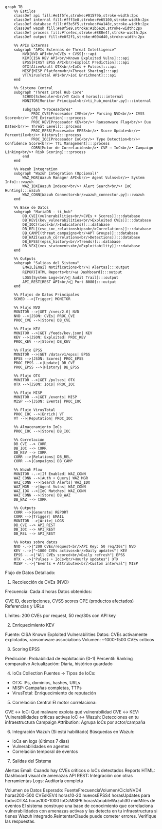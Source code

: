 ```mermaid
graph TB
    %% Estilos
    classDef api fill:#e1f5fe,stroke:#01579b,stroke-width:2px
    classDef internal fill:#fff3e0,stroke:#e65100,stroke-width:2px
    classDef database fill:#f3e5f5,stroke:#4a148c,stroke-width:2px
    classDef wazuh fill:#e8f5e9,stroke:#1b5e20,stroke-width:2px
    classDef process fill:#fce4ec,stroke:#880e4f,stroke-width:2px
    classDef output fill:#e0f2f1,stroke:#004d40,stroke-width:2px

    %% APIs Externas
    subgraph "APIs Externas de Threat Intelligence"
        NVD[NVD API<br/>CVEs + CVSS]:::api
        KEV[CISA KEV API<br/>Known Exploited Vulns]:::api
        EPSS[FIRST EPSS API<br/>Exploit Prediction]:::api
        OTX[AlienVault OTX<br/>IoCs + Pulsos]:::api
        MISP[MISP Platform<br/>Threat Sharing]:::api
        VT[VirusTotal API<br/>IoC Enrichment]:::api
    end

    %% Sistema Central
    subgraph "Threat Intel Hub Core"
        SCHED[Scheduler<br/>⏰ Cada 4 horas]:::internal
        MONITOR[Monitor Principal<br/>ti_hub_monitor.py]:::internal
        
        subgraph "Procesadores"
            PROC_CVE[Procesador CVE<br/>• Parsing NVD<br/>• CVSS Score<br/>• CPE Extraction]:::process
            PROC_KEV[Procesador KEV<br/>• Ransomware Flag<br/>• Due Dates<br/>• Threat Level]:::process
            PROC_EPSS[Procesador EPSS<br/>• Score Update<br/>• Percentile<br/>• History]:::process
            PROC_IOC[Procesador IoC<br/>• Type Detection<br/>• Confidence Score<br/>• TTL Management]:::process
            CORR[Motor de Correlación<br/>• CVE ↔ IoC<br/>• Campaign Linking<br/>• Risk Scoring]:::process
        end
    end

    %% Wazuh Integration
    subgraph "Wazuh Integration (Opcional)"
        WAZ_MGR[Wazuh Manager API<br/>• Agent Vulns<br/>• System Info]:::wazuh
        WAZ_IDX[Wazuh Indexer<br/>• Alert Search<br/>• IoC Hunting]:::wazuh
        WAZ_CONN[Wazuh Connector<br/>wazuh_connector.py]:::wazuh
    end

    %% Base de Datos
    subgraph "MariaDB - ti_hub"
        DB_CVE[(vulnerabilities<br/>CVEs + Scores)]:::database
        DB_KEV[(kev_vulnerabilities<br/>Exploited CVEs)]:::database
        DB_IOC[(iocs<br/>Indicators)]:::database
        DB_REL[(cve_ioc_relationships<br/>Correlations)]:::database
        DB_CAMP[(threat_campaigns<br/>APT Groups)]:::database
        DB_WAZ[(wazuh_correlations<br/>Detections)]:::database
        DB_EPSS[(epss_history<br/>Trends)]:::database
        DB_VEX[(vex_statements<br/>Exploitability)]:::database
    end

    %% Outputs
    subgraph "Salidas del Sistema"
        EMAIL[Email Notifications<br/>📧 Alertas]:::output
        REPORT[HTML Reports<br/>📊 Dashboard]:::output
        LOGS[System Logs<br/>📝 Audit Trail]:::output
        API_REST[REST API<br/>🔌 Port 8080]:::output
    end

    %% Flujos de Datos Principales
    SCHED -->|Trigger| MONITOR
    
    %% Flujo NVD
    MONITOR -->|GET /cves/2.0| NVD
    NVD -->|JSON: CVEs| PROC_CVE
    PROC_CVE -->|Store| DB_CVE
    
    %% Flujo KEV
    MONITOR -->|GET /feeds/kev.json| KEV
    KEV -->|JSON: Exploited| PROC_KEV
    PROC_KEV -->|Store| DB_KEV
    
    %% Flujo EPSS
    MONITOR -->|GET /data/v1/epss| EPSS
    EPSS -->|JSON: Scores| PROC_EPSS
    PROC_EPSS -->|Update| DB_CVE
    PROC_EPSS -->|History| DB_EPSS
    
    %% Flujo OTX
    MONITOR -->|GET /pulses| OTX
    OTX -->|JSON: IoCs| PROC_IOC
    
    %% Flujo MISP
    MONITOR -->|GET /events| MISP
    MISP -->|JSON: Events| PROC_IOC
    
    %% Flujo VirusTotal
    PROC_IOC -->|Enrich| VT
    VT -->|Reputation| PROC_IOC
    
    %% Almacenamiento IoCs
    PROC_IOC -->|Store| DB_IOC
    
    %% Correlación
    DB_CVE --> CORR
    DB_IOC --> CORR
    DB_KEV --> CORR
    CORR -->|Relations| DB_REL
    CORR -->|Campaigns| DB_CAMP
    
    %% Wazuh Flow
    MONITOR -.->|If Enabled| WAZ_CONN
    WAZ_CONN -->|Auth + Query| WAZ_MGR
    WAZ_CONN -->|Search Alerts| WAZ_IDX
    WAZ_MGR -->|Agent Vulns| WAZ_CONN
    WAZ_IDX -->|IoC Matches| WAZ_CONN
    WAZ_CONN -->|Store| DB_WAZ
    DB_WAZ --> CORR
    
    %% Outputs
    CORR -->|Generate| REPORT
    CORR -->|Trigger| EMAIL
    MONITOR -->|Write| LOGS
    DB_CVE --> API_REST
    DB_IOC --> API_REST
    DB_REL --> API_REST

    %% Notas sobre datos
    NVD -.->|"200 CVEs/request<br/>API Key: 50 req/30s"| NVD
    KEV -.->|"~1000 CVEs activos<br/>Daily updates"| KEV
    EPSS -.->|"All CVEs scored<br/>Daily refresh"| EPSS
    OTX -.->|"Pulses + IoCs<br/>Hourly updates"| OTX
    MISP -.->|"Events + Attributes<br/>Custom interval"| MISP
```
Flujo de Datos Detallado:
1. Recolección de CVEs (NVD)

Frecuencia: Cada 4 horas
Datos obtenidos:

CVE ID, descripciones, CVSS scores
CPE (productos afectados)
Referencias y URLs


Límites: 200 CVEs por request, 50 req/30s con API key

2. Enriquecimiento KEV

Fuente: CISA Known Exploited Vulnerabilities
Datos: CVEs activamente explotados, ransomware associations
Volumen: ~1000-1500 CVEs críticos

3. Scoring EPSS

Predicción: Probabilidad de explotación (0-1)
Percentil: Ranking comparativo
Actualización: Diaria, histórico guardado

4. IoCs Collection
Fuentes → Tipos de IoCs:
- OTX: IPs, dominios, hashes, URLs
- MISP: Campañas completas, TTPs
- VirusTotal: Enriquecimiento de reputación
5. Correlación Central
El motor correlaciona:

CVE ↔ IoC: Qué malware explota qué vulnerabilidad
CVE ↔ KEV: Vulnerabilidades críticas activas
IoC ↔ Wazuh: Detecciones en tu infraestructura
Campaign Attribution: Agrupa IoCs por actor/campaña

6. Integración Wazuh (Si está habilitado)
Búsquedas en Wazuh:
- IoCs en logs (últimos 7 días)
- Vulnerabilidades en agentes
- Correlación temporal de eventos
7. Salidas del Sistema

Alertas Email: Cuando hay CVEs críticos o IoCs detectados
Reports HTML: Dashboard visual de amenazas
API REST: Integración con otras herramientas
Logs: Auditoría completa

Volumen de Datos Esperado:
FuenteFrecuenciaVolumen/CicloNVD4 horas200-500 CVEsKEV4 horas10-20 nuevosEPSS4 horasUpdates para todosOTX4 horas100-1000 IoCsMISP6 horasVariableWazuh30 minMiles de eventos
El sistema construye una base de conocimiento que correlaciona vulnerabilidades con amenazas activas y las detecta en tu infraestructura si tienes Wazuh integrado.ReintentarClaude puede cometer errores. Verifique las respuestas.
